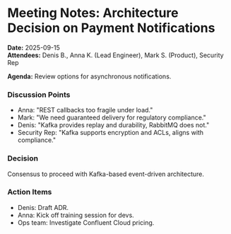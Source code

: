 # Meeting Notes: Architecture Decision on Payment Notifications

**Date:** 2025-09-15  
**Attendees:** Denis B., Anna K. (Lead Engineer), Mark S. (Product), Security Rep

**Agenda:** Review options for asynchronous notifications.

### Discussion Points
- Anna: "REST callbacks too fragile under load."
- Mark: "We need guaranteed delivery for regulatory compliance."
- Denis: "Kafka provides replay and durability, RabbitMQ does not."
- Security Rep: "Kafka supports encryption and ACLs, aligns with compliance."

### Decision
Consensus to proceed with Kafka-based event-driven architecture.

### Action Items
- Denis: Draft ADR.
- Anna: Kick off training session for devs.
- Ops team: Investigate Confluent Cloud pricing.  